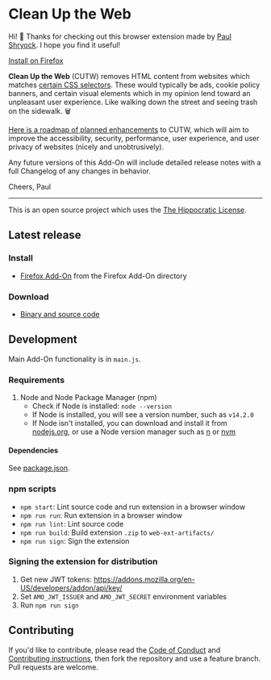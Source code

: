 # Clean Up the Web

Hi! 👋 Thanks for checking out this browser extension made by [Paul Shryock](https://github.com/paulshryock). I hope you find it useful!

[Install on Firefox](https://addons.mozilla.org/en-US/android/addon/clean-up-the-web/)

**Clean Up the Web** (CUTW) removes HTML content from websites which matches [certain CSS selectors](https://github.com/paulshryock/Clean-Up-the-Web/issues/8). These would typically be ads, cookie policy banners, and certain visual elements which in my opinion lend toward an unpleasant user experience. Like walking down the street and seeing trash on the sidewalk. 🗑️

[Here is a roadmap of planned enhancements](https://github.com/paulshryock/Clean-Up-the-Web/issues?q=is%3Aopen+is%3Aissue+label%3Aenhancement) to CUTW, which will aim to improve the accessibility, security, performance, user experience, and user privacy of websites (nicely and unobtrusively).

Any future versions of this Add-On will include detailed release notes with a full Changelog of any changes in behavior.

Cheers,
Paul

---

This is an open source project which uses the [The Hippocratic License][license].

## Latest release

### Install

- [Firefox Add-On](https://addons.mozilla.org/en-US/android/addon/clean-up-the-web/) from the Firefox Add-On directory

### Download

- [Binary and source code](https://github.com/paulshryock/Clean-Up-the-Web/releases/latest)

## Development

Main Add-On functionality is in `main.js`.

### Requirements

1. Node and Node Package Manager (npm)
    - Check if Node is installed: `node --version`
    - If Node is installed, you will see a version number, such as `v14.2.0`
    - If Node isn't installed, you can download and install it from [nodejs.org](https://nodejs.org/en/download/), or use a Node version manager such as [n](https://github.com/tj/n) or [nvm](https://github.com/nvm-sh/nvm)
		
#### Dependencies

See [package.json](https://github.com/paulshryock/Clean-Up-the-Web/blob/main/package.json).

### npm scripts

- `npm start`: Lint source code and run extension in a browser window
- `npm run run`: Run extension in a browser window
- `npm run lint`: Lint source code
- `npm run build`: Build extension `.zip` to `web-ext-artifacts/`
- `npm run sign`: Sign the extension

### Signing the extension for distribution

1. Get new JWT tokens: https://addons.mozilla.org/en-US/developers/addon/api/key/
2. Set `AMO_JWT_ISSUER` and `AMO_JWT_SECRET` environment variables
3. Run `npm run sign`

## Contributing

If you'd like to contribute, please read the [Code of Conduct][code-of-conduct] and [Contributing instructions][contributing], then fork the repository and use a feature branch. Pull requests are welcome.

[license]: https://firstdonoharm.dev/
[code-of-conduct]: CODE_OF_CONDUCT.md
[contributing]: CONTRIBUTING.md
